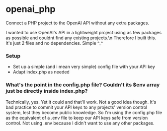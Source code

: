 # openai_php
Connect a PHP project to the OpenAI API without any extra packages.

I wanted to use OpenAI's API in a lightweight project using as few packages as possible and couldnt find any existing projects.\n
Therefore I built this. It's just 2 files and no dependencies. Simple ^_^

### Setup
- Set up a simple (and i mean very simple) config file with your API key
- Adapt index.php as needed

### What's the point in the config.php file? Couldn't its $env array just be directly inside index.php?
Technically, yes. Yet it could and that'll work. Not a good idea though. It's bad practice to commit your API keys to any projects' version control system, lest they become public knowledge. So I'm using the config.php file as the equivalent of a .env file to keep our API keys safe from version control. Not using .env because I didn't want to use any other packages.
